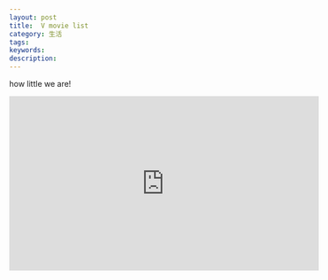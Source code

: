 ```yaml
---
layout: post
title:  V movie list
category: 生活
tags:
keywords:
description:
---
```


how little we are!
<iframe width="560" height="315" src="http://cncdn.miaopai.com/stream/IkxDJwI3VckuDPf7yl3sUA__.mp4?ssig=d2d0b1951b04be647e03e48bd53bf8e5&time_stamp=1509788498055" frameborder="0" allowfullscreen></iframe>

